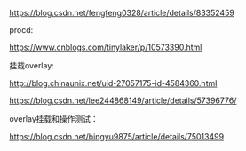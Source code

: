 https://blog.csdn.net/fengfeng0328/article/details/83352459



procd:

https://www.cnblogs.com/tinylaker/p/10573390.html



挂载overlay:

http://blog.chinaunix.net/uid-27057175-id-4584360.html



https://blog.csdn.net/lee244868149/article/details/57396776/



overlay挂载和操作测试：

https://blog.csdn.net/bingyu9875/article/details/75013499